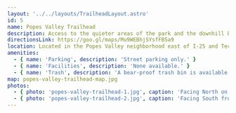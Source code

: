 ```yaml
---
layout: '../../layouts/TrailheadLayout.astro'
id: 5
name: Popes Valley Trailhead
description: Access to the quieter areas of the park and the downhill biking area.
directionsLink: https://goo.gl/maps/Mu9WEBhjSYsfFB5a9
location: Located in the Popes Valley neighborhood east of I-25 and Tech Center Drive
amenities:
  - { name: 'Parking', description: 'Street parking only.' }
  - { name: 'Facilities', description: 'None available.' }
  - { name: 'Trash', description: 'A bear-proof trash bin is available for waste disposal.' }
map: popes-valley-trailhead-map.jpg
photos:
  - { photo: 'popes-valley-trailhead-1.jpg', caption: 'Facing North on Popes Valley Drive' }
  - { photo: 'popes-valley-trailhead-2.jpg', caption: 'Facing South from Ute Valley Park' }
---
```

